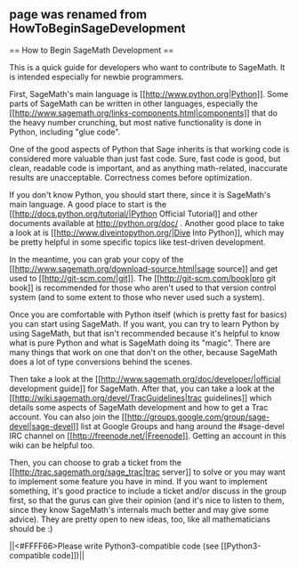 ## page was renamed from HowToBeginSageDevelopment
== How to Begin SageMath Development ==

This is a quick guide for developers who want to contribute to SageMath. It is intended especially for newbie programmers.

First, SageMath's main language is [[http://www.python.org|Python]]. Some parts of SageMath can be written in other languages, especially the [[http://www.sagemath.org/links-components.html|components]] that do the heavy number crunching, but most native functionality is done in Python, including "glue code".

One of the good aspects of Python that Sage inherits is that working code is considered more valuable than just fast code. Sure, fast code is good, but clean, readable code is important, and as anything math-related, inaccurate results are unacceptable. Correctness comes before optimization.

If you don't know Python, you should start there, since it is SageMath's main language. A good place to start is the [[http://docs.python.org/tutorial/|Python Official Tutorial]] and other documents available at http://python.org/doc/ . Another good place to take a look at is [[http://www.diveintopython.org/|Dive Into Python]], which may be pretty helpful in some specific topics like test-driven development.

In the meantime, you can grab your copy of the [[http://www.sagemath.org/download-source.html|sage source]] and get used to [[http://git-scm.com/|git]]. The [[http://git-scm.com/book|pro git book]] is recommended for those who aren't used to that version control system (and to some extent to those who never used such a system).

Once you are comfortable with Python itself (which is pretty fast for basics) you can start using SageMath. If you want, you can try to learn Python by using SageMath, but that isn't recommended because it's helpful to know what is pure Python and what is SageMath doing its "magic". There are many things that work on one that don't on the other, because SageMath does a lot of type conversions behind the scenes.

Then take a look at the [[http://www.sagemath.org/doc/developer/|official development guide]] for SageMath. After that, you can take a look at the [[http://wiki.sagemath.org/devel/TracGuidelines|trac guidelines]] which details some aspects of SageMath development and how to get a Trac account. You can also join the [[http://groups.google.com/group/sage-devel|sage-devel]] list at Google Groups and hang around the #sage-devel IRC channel on [[http://freenode.net/|Freenode]]. Getting an account in this wiki can be helpful too.

Then, you can choose to grab a ticket from the [[http://trac.sagemath.org/sage_trac|trac server]] to solve or you may want to implement some feature you have in mind. If you want to implement something, it's good practice to include a ticket and/or discuss in the group first, so that the gurus can give their opinion (and it's nice to listen to them, since they know SageMath's internals much better and may give some advice). They are pretty open to new ideas, too, like all mathematicians should be :)

||<#FFFF66>Please write Python3-compatible code (see [[Python3-compatible code]])||
